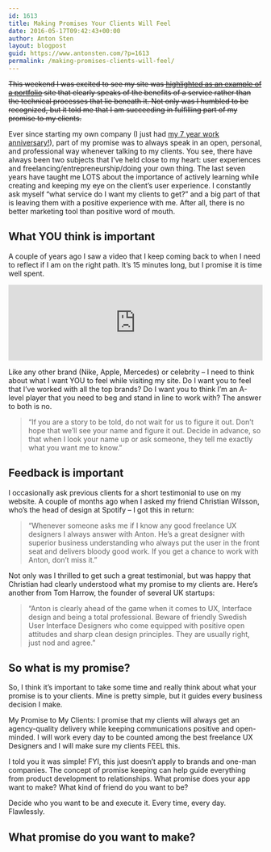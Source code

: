 ```yaml
---
id: 1613
title: Making Promises Your Clients Will Feel
date: 2016-05-17T09:42:43+00:00
author: Anton Sten
layout: blogpost
guid: https://www.antonsten.com/?p=1613
permalink: /making-promises-clients-will-feel/
---
```

~~This weekend I was excited to see my site was <a href="https://www.designernews.co/stories/69095-ask-dn-any-inspiration-for-sites-designed-for-small-business-clients-as-opposed-to-agency-clients#comment-216710" target="_blank">highlighted as an example of a portfolio</a> site that clearly speaks of the benefits of a service rather than the technical processes that lie beneath it. Not only was I humbled to be recognized, but it told me that I am succeeding in fulfilling part of my promise to my clients.~~

Ever since starting my own company (I just had <a href="https://se.linkedin.com/in/antonsten" target="_blank">my 7 year work anniversary!</a>), part of my promise was to always speak in an open, personal, and professional way whenever talking to my clients. You see, there have always been two subjects that I’ve held close to my heart: user experiences and freelancing/entrepreneurship/doing your own thing. The last seven years have taught me LOTS about the importance of actively learning while creating and keeping my eye on the client’s user experience. I constantly ask myself “what service do I want my clients to get?” and a big part of that is leaving them with a positive experience with me. After all, there is no better marketing tool than positive word of mouth.


## What YOU think is important

A couple of years ago I saw a video that I keep coming back to when I need to reflect if I am on the right path. It’s 15 minutes long, but I promise it is time well spent.

<iframe class="youtube" width="100%" src="https://www.youtube.com/embed/hvaOu5kCFgU?rel=0" frameborder="0" allowfullscreen></iframe>

Like any other brand (Nike, Apple, Mercedes) or celebrity &#8211; I need to think about what I want YOU to feel while visiting my site. Do I want you to feel that I’ve worked with all the top brands? Do I want you to think I’m an A-level player that you need to beg and stand in line to work with? The answer to both is no.

> “If you are a story to be told, do not wait for us to figure it out. Don’t hope that we’ll see your name and figure it out. Decide in advance, so that when I look your name up or ask someone, they tell me exactly what you want me to know.”

## Feedback is important

I occasionally ask previous clients for a short testimonial to use on my website. A couple of months ago when I asked my friend Christian Wilsson, who’s the head of design at Spotify &#8211; I got this in return:

> “Whenever someone asks me if I know any good freelance UX designers I always answer with Anton. He’s a great designer with superior business understanding who always put the user in the front seat and delivers bloody good work. If you get a chance to work with Anton, don’t miss it.”

Not only was I thrilled to get such a great testimonial, but was happy that Christian had clearly understood what my promise to my clients are. Here’s another from Tom Harrow, the founder of several UK startups:

> “Anton is clearly ahead of the game when it comes to UX, Interface design and being a total professional. Beware of friendly Swedish User Interface Designers who come equipped with positive open attitudes and sharp clean design principles. They are usually right, just nod and agree.”

## So what is my promise?

So, I think it’s important to take some time and really think about what your promise is to your clients. Mine is pretty simple, but it guides every business decision I make.

My Promise to My Clients: I promise that my clients will always get an agency-quality delivery while keeping communications positive and open-minded. I will work every day to be counted among the best freelance UX Designers and I will make sure my clients FEEL this.

I told you it was simple! FYI, this just doesn’t apply to brands and one-man companies. The concept of promise keeping can help guide everything from product development to relationships. What promise does your app want to make? What kind of friend do you want to be?

Decide who you want to be and execute it. Every time, every day. Flawlessly.

## What promise do you want to make?
